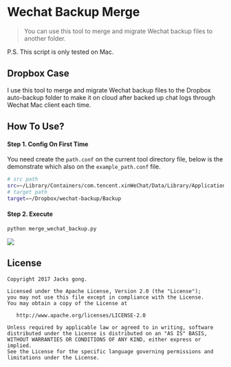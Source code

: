 # Wechat Backup Merge

> You can use this tool to merge and migrate Wechat backup files to another folder.

P.S. This script is only tested on Mac.


## Dropbox Case

I use this tool to merge and migrate Wechat backup files to the Dropbox auto-backup folder to make it on cloud after backed up chat logs through Wechat Mac client each time.

## How To Use?

#### Step 1. Config On First Time

You need create the `path.conf` on the current tool directory file, below is the demonstrate which also on the `example_path.conf` file.

```bash
# src path
src=~/Library/Containers/com.tencent.xinWeChat/Data/Library/Application Support/com.tencent.xinWeChat/2.0b4.0.9/Backup
# target path
target=~/Dropbox/wechat-backup/Backup
```

#### Step 2. Execute

```bash
python merge_wechat_backup.py
```

![](https://github.com/Jacksgong/wechat-backup-merge/raw/master/arts/demo.png)

## License

```
Copyright 2017 Jacks gong.

Licensed under the Apache License, Version 2.0 (the "License");
you may not use this file except in compliance with the License.
You may obtain a copy of the License at

   http://www.apache.org/licenses/LICENSE-2.0

Unless required by applicable law or agreed to in writing, software
distributed under the License is distributed on an "AS IS" BASIS,
WITHOUT WARRANTIES OR CONDITIONS OF ANY KIND, either express or implied.
See the License for the specific language governing permissions and
limitations under the License.
```
